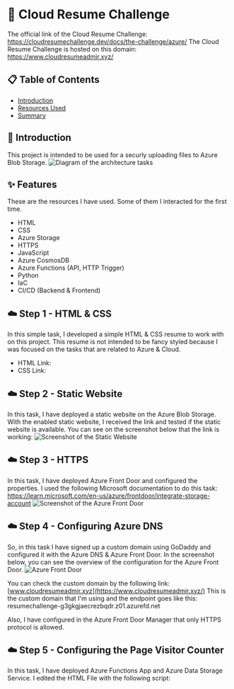 # 🚀 Cloud Resume Challenge

The official link of the Cloud Resume Challenge: https://cloudresumechallenge.dev/docs/the-challenge/azure/
The Cloud Resume Challenge is hosted on this domain: https://www.cloudresumeadmir.xyz/

## 📋 Table of Contents

- [Introduction](#introduction)
- [Resources Used](#features)
- [Summary](#summary)

## 🌟 Introduction

This project is intended to be used for a securly uploading files to Azure Blob Storage.
![Diagram of the architecture tasks](./media/diagram-sharesafely.png)

## ✨ Features

These are the resources I have used. Some of them I interacted for the first time.

+ HTML
+ CSS
+ Azure Storage
+ HTTPS
+ JavaScript
+ Azure CosmosDB
+ Azure Functions (API, HTTP Trigger)
+ Python
+ IaC
+ CI/CD (Backend & Frontend)


## ☁️ Step 1 - HTML & CSS

In this simple task, I developed a simple HTML & CSS resume to work with on this project. This resume is not
intended to be fancy styled because I was focused on the tasks that are related to Azure & Cloud.
+ HTML Link: 
+ CSS Link: 

## ☁️ Step 2 - Static Website

In this task, I have deployed a static website on the Azure Blob Storage. With the enabled static website, I
received the link and tested if the static website is available. You can see on the screenshot below that
the link is working:
![Screenshot of the Static Website](./media/diagram-sharesafely.png)

## ☁️ Step 3 - HTTPS

In this task, I have deployed Azure Front Door and configured the properties.
I used the following Microsoft documentation to do this task: https://learn.microsoft.com/en-us/azure/frontdoor/integrate-storage-account
![Screenshot of the Azure Front Door](./media/diagram-sharesafely.png)

## ☁️ Step 4 - Configuring Azure DNS

So, in this task I have signed up a custom domain using GoDaddy and configured it with the Azure DNS & Azure Front Door.
In the screenshot below, you can see the overview of the configuration for the Azure Front Door.
![Azure Front Door](./media/diagram-sharesafely.png)

You can check the custom domain by the following link: [www.cloudresumeadmir.xyz](https://www.cloudresumeadmir.xyz/)
This is the custom domain that I'm using and the endpoint goes like this: resumechallenge-g3gkgjaecrezbqdr.z01.azurefd.net

Also, I have configured in the Azure Front Door Manager that only HTTPS protocol is allowed.

## ☁️ Step 5 - Configuring the Page Visitor Counter

In this task, I have deployed Azure Functions App and Azure Data Storage Service.
I edited the HTML File with the following script: 
        <script>
            async function fetchVisitorCount() {
                try {
                    const response = await fetch('https://countervisit.azurewebsites.net/api/VisitorCounter');
                    const data = await response.json();
                    document.getElementById('count').textContent = data.count;
                } catch (error) {
                    console.error('Error fetching visitor count:', error);
                }
            }
          
            document.addEventListener('DOMContentLoaded', fetchVisitorCount);
          </script>

You can see on the short gif below that the Visitor Counter is working.
![Testing the Vistor Counter Function](./media/diagram-sharesafely.png)

The function didn't work at first so I had to configure the properties in the Azure Function to make it work.
One of the reasons why my function didn't work was because the function wasn't set to "anonymous".

## ☁️ Step 6 - Database (CosmosDB)

In this task, I  deployed CosmosDB and used TableAPI to retreive and update its coint in database.
I also used serverless capacity mode for less payment, becasue I don't store or retreive that much data.
On the gif below, you will see that visitor counter is retreived by the Azure CosmosDB.
![CosmosDB Table API Counter](./media/diagram-sharesafely.png)

You can see the following example of the function code below:

    const connectionString = process.env["CosmosDBConnectionString"];
    const tableName = "visitorcounter";
    const rowKey = "count";

    const tableClient = TableClient.fromConnectionString(connectionString, tableName);

    try {
        // Ensure the table (container) exists
        try {
            await tableClient.createTable();
        } catch (error) {
            if (error.statusCode !== 409) { // 409 means the table already exists
                throw error;
            }
        }

        let entity;
        try {
            entity = await tableClient.getEntity("visitor", rowKey); // Use a constant value for partition key
            entity = {
                partitionKey: entity.partitionKey,
                rowKey: entity.rowKey,
                count: entity.count + 1
            };
            await tableClient.updateEntity(entity, "Merge");
        } catch (error) {
            if (error.statusCode === 404) {
                entity = { partitionKey: "visitor", rowKey, count: 1 }; // Use a constant value for partition key
                await tableClient.createEntity(entity);
            } else {
                throw error;
            }
        }

## ☁️ Step 7 - Python

In this task, for the first time I encountered with Python and I used some of the following commands to set up the environment.
I had an issiue with the python because "Python -m" didn't work so I figured it out that I have to use "py" instead of "python".

First, I used the command to create the Virtual Environment "py -m venv myenv"
After previous step, I installed Azure SDK packages:
+ pip install azure-functions
+ pip install azure-cosmos

After working on Python Function, I couldn't deploye the function to Azure because python functions are
only support for Linux. After that I have deployed the new Azure Function App with version for Python.
You can see on the screenshot below, that the deployment was successful:
I used the following command to deploy thej function: func azure functionapp publish functionpython1113 --force

![Testing the Vistor Counter Function](./media/diagram-sharesafely.png)

Also, after this task, I have reseached about the python tests and how they are performed.

## ☁️ Step 8 - Infrastructure as Code

So in this task, I have developed an ARM template that will deploy Data Storage Account, Azure Function & Azure CosmosDB.
![Preview the ARM Template](./media/diagram-sharesafely.png)

## ☁️ Step 9 - Source Control 

In this task, I simply created a repository for my backend code.
The repository is available at: https://github.com/akurtic1/visitor-counter-backend/tree/main
This is the first time I commit the repository and push the code and also
I encountered with the some commands for the first time.

## ☁️ Step 10 - CI/CD (Back end)

In this task, I set up GitHub Actions such that when you push an update to your ARM template. If the tests pass, the ARM application should get packaged and deployed to Azure.
You can preview the YAML file and template file on the link below:
![YAML file](./media/diagram-sharesafely.png)
![ARM Template](./media/diagram-sharesafely.png)

You can also preview the screenshot below of the deployment:
![Deployment - Azure Resources](./media/diagram-sharesafely.png)

This template deploys resources such as: Function App, Azure CosmosDB, Storage Account...

## ☁️ Step 11 - CI/CD (Front End)

So in this task, I set up a GitHub actions where when we deploy some files they will be automatically added
into the Azure Storage Account which I had to set up in the .yaml file.
You can preview the YAML file on the link below:
![YAML file](./media/diagram-sharesafely.png)


